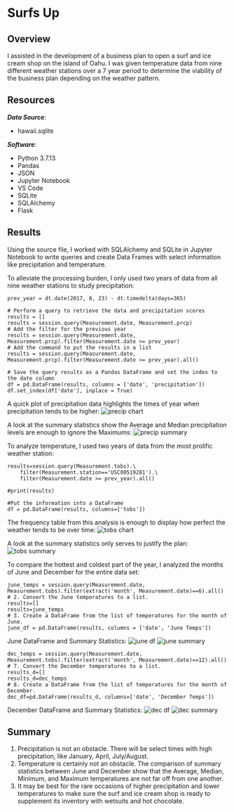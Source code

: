 # Surfs Up
## Overview
I assisted in the development of a business plan to open a surf and ice cream shop on the island of Oahu.  I was given temperature data from nine different weather stations over a 7 year period to determine the viability of the business plan depending on the weather pattern.

## Resources
***Data Source***: 
- hawaii.sqlite

***Software***: 
- Python 3.7.13
- Pandas
- JSON
- Jupyter Notebook
- VS Code
- SQLite
- SQLAlchemy
- Flask

## Results
Using the source file, I worked with SQLAlchemy and SQLite in Jupyter Notebook to write queries and create Data Frames with select information like precipitation and temperature.

To alleviate the processing burden, I only used two years of data from all nine weather stations to study precipitation:
```
prev_year = dt.date(2017, 8, 23) - dt.timedelta(days=365)

# Perform a query to retrieve the data and precipitation scores
results = []
results = session.query(Measurement.date, Measurement.prcp)
# Add the filter for the previous year
results = session.query(Measurement.date, Measurement.prcp).filter(Measurement.date >= prev_year)
# Add the command to put the results in a list
results = session.query(Measurement.date, Measurement.prcp).filter(Measurement.date >= prev_year).all()

# Save the query results as a Pandas DataFrame and set the index to the date column
df = pd.DataFrame(results, columns = ['date', 'precipitation'])
df.set_index(df['date'], inplace = True)
```

A quick plot of precipitation data highlights the times of year when precipitation tends to be higher:
![precip chart](https://github.com/jakatz87/surfs_up/blob/main/precip_plot.png)

A look at the summary statistics show the Average and Median precipitation levels are enough to ignore the Maximums:
![precip summary](https://github.com/jakatz87/surfs_up/blob/main/precip_describe.png)

To analyze temperature, I used two years of data from the most prolific weather station:
```
results=session.query(Measurement.tobs).\
    filter(Measurement.station=='USC00519281').\
    filter(Measurement.date >= prev_year).all()

#print(results)

#Put the information into a DataFrame
df = pd.DataFrame(results, columns=['tobs'])
```

The frequency table from this analysis is enough to display how perfect the weather tends to be over time:
![tobs chart](https://github.com/jakatz87/surfs_up/blob/main/temps_pop_station.png)

A look at the summary statistics only serves to justify the plan:
![tobs summary](https://github.com/jakatz87/surfs_up/blob/main/temps_describe.png)


To compare the hottest and coldest part of the year, I analyzed the months of June and December for the entire data set:
```
june_temps = session.query(Measurement.date, Measurement.tobs).filter(extract('month', Measurement.date)==6).all()
# 2. Convert the June temperatures to a list.
results=[]
results=june_temps
# 3. Create a DataFrame from the list of temperatures for the month of June. 
june_df = pd.DataFrame(results, columns = ['date', 'June Temps'])
```

June DataFrame and Summary Statistics:
![june df](https://github.com/jakatz87/surfs_up/blob/main/june_df.png)
![june summary](https://github.com/jakatz87/surfs_up/blob/main/june_describe.png)

```
dec_temps = session.query(Measurement.date, Measurement.tobs).filter(extract('month', Measurement.date)==12).all()
# 7. Convert the December temperatures to a list.
results_d=[]
results_d=dec_temps
# 8. Create a DataFrame from the list of temperatures for the month of December. 
dec_df=pd.DataFrame(results_d, columns=['date', 'December Temps'])
```

December DataFrame and Summary Statistics:
![dec df](https://github.com/jakatz87/surfs_up/blob/main/dec_df.png)
![dec summary](https://github.com/jakatz87/surfs_up/blob/main/dec_describe.png)


## Summary
1. Precipitation is not an obstacle. There will be select times with high precipitation, like January, April, July/August.
2. Temperature is certainly not an obstacle. The comparison of summary statistics between June and December show that the Average, Median, Minimum, and Maximum temperatures are not far off from one another.
3. It may be best for the rare occasions of higher precipitation and lower temperatures to make sure the surf and ice cream shop is ready to supplement its inventory with wetsuits and hot chocolate.  
